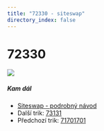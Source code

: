 ```yaml
---
title: "72330 - siteswap"
directory_index: false
---
```


# 72330

![](/animace/siteswap/72330.gif)

##### Kam dál

- [Siteswap - podrobný návod](/siteswap.html "Podrobné vysvětlení siteswapů..")
- Další trik: [73131](73131.html "Siteswap 73131")
- Předchozí trik: [71701701](71701701.html "Siteswap 71701701")

